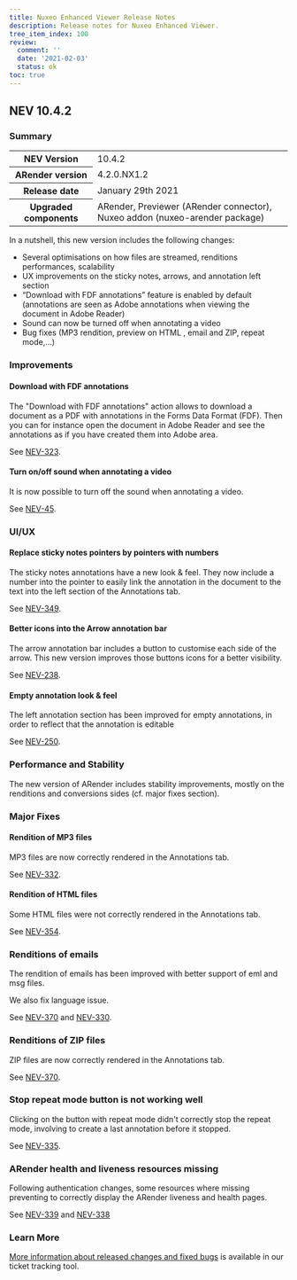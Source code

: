 ```yaml
---
title: Nuxeo Enhanced Viewer Release Notes
description: Release notes for Nuxeo Enhanced Viewer.
tree_item_index: 100
review:
  comment: ''
  date: '2021-02-03'
  status: ok
toc: true
---
```


## NEV 10.4.2

### Summary

<div class="table-scroll">
<table class="hover">
<tbody>
<tr>
<th colspan="1">NEV Version</th>
<td colspan="1">10.4.2</td>
</tr>
<tr>
<th colspan="1">ARender version</th>
<td colspan="1">4.2.0.NX1.2</td>
</tr>
<tr>
<th colspan="1">Release date</th>
<td colspan="1">January 29th 2021</td>
</tr>
<tr>
<th colspan="1">Upgraded components</th>
<td colspan="1">ARender, Previewer (ARender connector), Nuxeo addon (nuxeo-arender package)</td>
</tr>
</tbody>
</table>
</div>

In a nutshell, this new version includes the following changes:
 - Several optimisations on how files are streamed, renditions performances, scalability
 - UX improvements on the sticky notes, arrows, and annotation left section
 - “Download with FDF annotations” feature is enabled by default (annotations are seen as Adobe annotations when viewing the document in Adobe Reader)
 - Sound can now be turned off when annotating a video
 - Bug fixes (MP3 rendition, preview on HTML , email and ZIP, repeat mode,…)

### Improvements

#### Download with FDF annotations

The "Download with FDF annotations" action allows to download a document as a PDF with annotations in the Forms Data Format (FDF). Then you can for instance open the document in Adobe Reader and see the annotations as if you have created them into Adobe area.

See [NEV-323](https://jira.nuxeo.com/browse/NEV-323).

#### Turn on/off sound when annotating a video

It is now possible to turn off the sound when annotating a video.

See [NEV-45](https://jira.nuxeo.com/browse/NEV-45).

### UI/UX

#### Replace sticky notes pointers by pointers with numbers

The sticky notes annotations have a new look & feel. They now include a number into the pointer to easily link the annotation in the document to the text into the left section of the Annotations tab.

See [NEV-349](https://jira.nuxeo.com/browse/NEV-349).

#### Better icons into the Arrow annotation bar

The arrow annotation bar includes a button to customise each side of the arrow. This new version improves those buttons icons for a better visibility.

See [NEV-238](https://jira.nuxeo.com/browse/NEV-238).

#### Empty annotation look & feel

The left annotation section has been improved for empty annotations, in order to reflect that the annotation is editable

See [NEV-250](https://jira.nuxeo.com/browse/NEV-250).

### Performance and Stability

The new version of ARender includes stability improvements, mostly on the renditions and conversions sides (cf. major fixes section).

### Major Fixes

#### Rendition of MP3 files

MP3 files are now correctly rendered in the Annotations tab.

See [NEV-332](https://jira.nuxeo.com/browse/NEV-332).

#### Rendition of HTML files

Some HTML files were not correctly rendered in the Annotations tab.

See [NEV-354](https://jira.nuxeo.com/browse/NEV-354).

### Renditions of emails

The rendition of emails has been improved with better support of eml and msg files.

We also fix language issue.

See [NEV-370](https://jira.nuxeo.com/browse/NEV-370) and [NEV-330](https://jira.nuxeo.com/browse/NEV-330).

### Renditions of ZIP files

ZIP files are now correctly rendered in the Annotations tab.

See [NEV-370](https://jira.nuxeo.com/browse/NEV-370).

### Stop repeat mode button is not working well

Clicking on the button with repeat mode didn't correctly stop the repeat mode, involving to create a last annotation before it stopped.

See [NEV-335](https://jira.nuxeo.com/browse/NEV-335).

### ARender health and liveness resources missing

Following authentication changes, some resources where missing preventing to correctly display the ARender liveness and health pages.

See [NEV-339](https://jira.nuxeo.com/browse/NEV-339) and [NEV-338](https://jira.nuxeo.com/browse/NEV-338)

### Learn More

[More information about released changes and fixed bugs](https://jira.nuxeo.com/secure/IssueNavigator.jspa?reset=true&jqlQuery=project+%3D+%22Nuxeo+Enhanced+Viewer%22+and+resolution+not+in%28%22Cannot+Reproduce%22%2C%22Won%27t+Fix%22%2C%22Won%27t+Do%22%2CDuplicate%2CUnresolved%29+and+fixVersion+in+%2810.4.0%2C+10.4.1%2C10.4.2%29++++&src=confmacro) is available in our ticket tracking tool.
